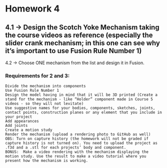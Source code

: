 # Homework 4

## 4.1 -> Design the Scotch Yoke Mechanism taking the course videos as reference (especially the slider crank mechanism; in this one can see why it’s important to use Fusion Rule Number 1)
   4.2 -> Choose ONE mechanism from the list and design it in Fusion.
   
### 	Requirements for 2 and 3:
	Divide the mechanism into components
	Use Fusion Rule Number 1
	Design the model having in mind that it will be 3D printed (Create a stand for the mechanism - like “Holder” component made in Course 5 videos - so they will not levitate)
	Use suggestive names for your bodies, components, sketches, joints, contact points, construction planes or any element that you include in your project
	Add appearances
	Add joints
	Create a motion study
	Render the mechanism (upload a rendering photo to GitHub as well)
	OBS: Turn on capture history (the homework will not be graded if capture history is not turned on). You need to upload the project as .f3d and a .stl for each projects’ body and component.
	BONUS:  Make a video rendering with the mechanism displaying the motion study. Use the result to make a video tutorial where you present how the mechanism is working.
	
